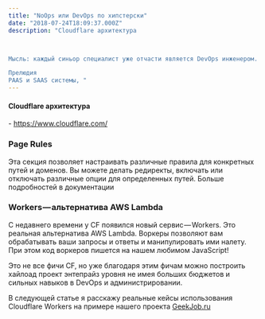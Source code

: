 ```yaml
---
title: "NoOps или DevOps по хипстерски"
date: "2018-07-24T18:09:37.000Z"
description: "Cloudflare архитектура



Мысль: каждый синьор специалист уже отчасти является DevOps инженером.

Прелюдия
PAAS и SAAS системы, "
---
```


<h4>Cloudflare архитектура</h4>
- <a href="https://www.cloudflare.com/" target="_blank" rel="noopener noreferrer">https://www.cloudflare.com/</a> <br/>

<h3>Page Rules</h3>
<p>Эта секция позволяет настраивать различные правила для конкретных путей и доменов. Вы можете делать редиректы, включать или отключать различные опции для определенных путей. Больше подробностей в документации</p>

<h3>Workers — альтернатива AWS Lambda</h3>
<p>С недавнего времени у CF появился новый сервис — Workers. Это реальная альтернатива AWS Lambda. Воркеры позволяют вам обрабатывать ваши запросы и ответы и манипулировать ими налету. При этом код воркеров пишется на нашем любимом JavaScript!</p>
<p>Это не все фичи CF, но уже благодаря этим фичам можно построить хайлоад проект энтепрайз уровня не имея больших бюджетов и сильных навыков в DevOps и администрировании.</p>
<p>В следующей статье я расскажу реальные кейсы использования Cloudflare Workers на примере нашего проекта <a href="https://geekjob.ru" target="_blank">GeekJob.ru</a></p>



